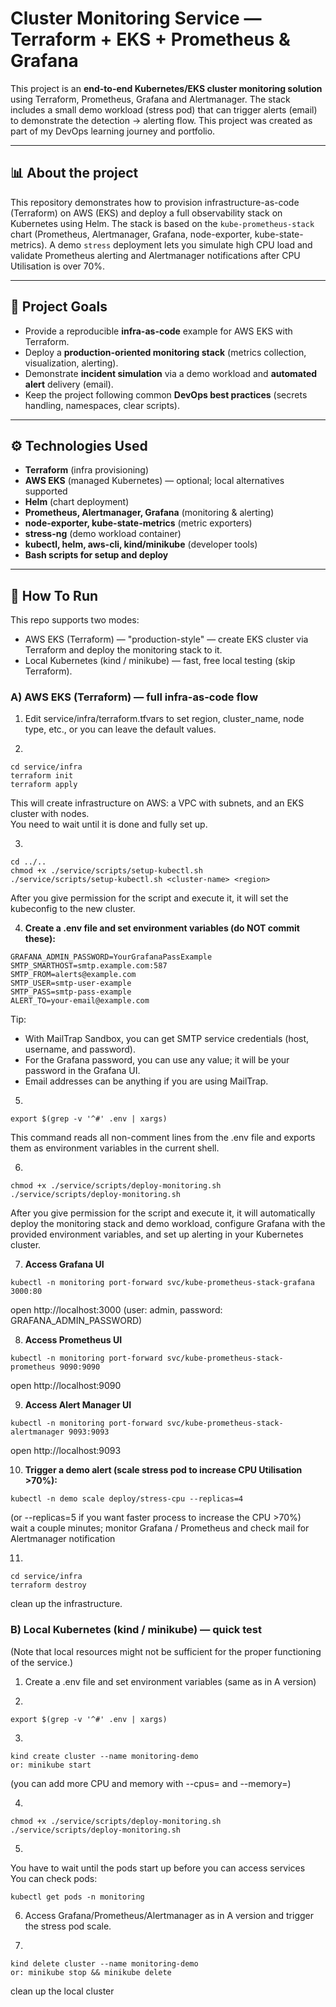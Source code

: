 # Cluster Monitoring Service — Terraform + EKS + Prometheus & Grafana
 
This project is an **end-to-end Kubernetes/EKS cluster monitoring solution** using Terraform, Prometheus, Grafana and Alertmanager. The stack includes a small demo workload (stress pod) that can trigger alerts (email) to demonstrate the detection → alerting flow.
This project was created as part of my DevOps learning journey and portfolio.

---

## 📊 About the project
This repository demonstrates how to provision infrastructure-as-code (Terraform) on AWS (EKS) and deploy a full observability stack on Kubernetes using Helm. The stack is based on the `kube-prometheus-stack` chart (Prometheus, Alertmanager, Grafana, node-exporter, kube-state-metrics). A demo `stress` deployment lets you simulate high CPU load and validate Prometheus alerting and Alertmanager notifications after CPU Utilisation is over 70%.  

---

## 📌 Project Goals
- Provide a reproducible **infra-as-code** example for AWS EKS with Terraform.
- Deploy a **production-oriented monitoring stack** (metrics collection, visualization, alerting).
- Demonstrate **incident simulation** via a demo workload and **automated alert** delivery (email).
- Keep the project following common **DevOps best practices** (secrets handling, namespaces, clear scripts).

---

## ⚙️ Technologies Used
- **Terraform** (infra provisioning)
- **AWS EKS** (managed Kubernetes) — optional; local alternatives supported
- **Helm** (chart deployment)
- **Prometheus, Alertmanager, Grafana** (monitoring & alerting)
- **node-exporter, kube-state-metrics** (metric exporters)
- **stress-ng** (demo workload container)
- **kubectl, helm, aws-cli, kind/minikube** (developer tools)
- **Bash scripts for setup and deploy**

---

## 📝 How To Run
This repo supports two modes:
- AWS EKS (Terraform) — "production-style" — create EKS cluster via Terraform and deploy the monitoring stack to it.
- Local Kubernetes (kind / minikube) — fast, free local testing (skip Terraform).


### A) AWS EKS (Terraform) — full infra-as-code flow

1. Edit service/infra/terraform.tfvars to set region, cluster_name, node type, etc., or you can leave the default values.  
  
2.  
```  
cd service/infra  
terraform init  
terraform apply  
```  
This will create infrastructure on AWS: a VPC with subnets, and an EKS cluster with nodes.  
You need to wait until it is done and fully set up.  
  
3.  
``` 
cd ../..  
chmod +x ./service/scripts/setup-kubectl.sh  
./service/scripts/setup-kubectl.sh <cluster-name> <region>  
```  
After you give permission for the script and execute it, it will set the kubeconfig to the new cluster.  
  
4. **Create a .env file and set environment variables (do NOT commit these):**  
```
GRAFANA_ADMIN_PASSWORD=YourGrafanaPassExample  
SMTP_SMARTHOST=smtp.example.com:587  
SMTP_FROM=alerts@example.com  
SMTP_USER=smtp-user-example  
SMTP_PASS=smtp-pass-example  
ALERT_TO=your-email@example.com  
```  
Tip:  
- With MailTrap Sandbox, you can get SMTP service credentials (host, username, and password).  
- For the Grafana password, you can use any value; it will be your password in the Grafana UI.  
- Email addresses can be anything if you are using MailTrap.  
  
5.  
```
export $(grep -v '^#' .env | xargs)  
```  
This command reads all non-comment lines from the .env file and exports them as environment variables in the current shell.  
  
6.  
```
chmod +x ./service/scripts/deploy-monitoring.sh  
./service/scripts/deploy-monitoring.sh  
```   
After you give permission for the script and execute it, it will automatically deploy the monitoring stack and demo workload, configure Grafana with the provided environment variables, and set up alerting in your Kubernetes cluster.  
  
7. **Access Grafana UI**  
```
kubectl -n monitoring port-forward svc/kube-prometheus-stack-grafana 3000:80  
```  
open http://localhost:3000  (user: admin, password: GRAFANA_ADMIN_PASSWORD)  
  
8. **Access Prometheus UI**  
```
kubectl -n monitoring port-forward svc/kube-prometheus-stack-prometheus 9090:9090 
```   
open http://localhost:9090  
  
9. **Access Alert Manager UI**  
```
kubectl -n monitoring port-forward svc/kube-prometheus-stack-alertmanager 9093:9093  
```  
open http://localhost:9093  
  
10. **Trigger a demo alert (scale stress pod to increase CPU Utilisation >70%):**  
```
kubectl -n demo scale deploy/stress-cpu --replicas=4  
```  
(or --replicas=5 if you want faster process to increase the CPU >70%)  
wait a couple minutes; monitor Grafana / Prometheus and check mail for Alertmanager notification  
  
11.  
```
cd service/infra  
terraform destroy  
```  
clean up the infrastructure.  
  
### B) Local Kubernetes (kind / minikube) — quick test  
(Note that local resources might not be sufficient for the proper functioning of the service.)  
  
1. Create a .env file and set environment variables (same as in A version)  
  
2.  
```
export $(grep -v '^#' .env | xargs)
```  
  
3.  
```
kind create cluster --name monitoring-demo  
or: minikube start  
```    
(you can add more CPU and memory with --cpus= and --memory=)  
  
4.  
```
chmod +x ./service/scripts/deploy-monitoring.sh  
./service/scripts/deploy-monitoring.sh  
```  
  
5.  
You have to wait until the pods start up before you can access services  
You can check pods:  
```
kubectl get pods -n monitoring  
```  
  
6. Access Grafana/Prometheus/Alertmanager as in A version and trigger the stress pod scale.  
  
7.  
```
kind delete cluster --name monitoring-demo  
or: minikube stop && minikube delete  
```  
clean up the local cluster

